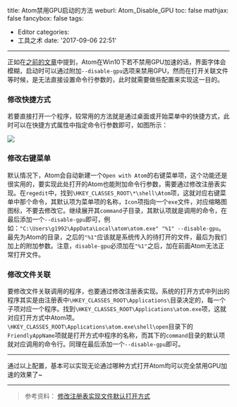 title: Atom禁用GPU启动的方法
weburl: Atom_Disable_GPU
toc: false
mathjax: false
fancybox: false
tags:
  - Editor
categories:
  - 工具之术
date: '2017-09-06 22:51'
---

正如在[之前的文章](/2017/08/30/Win10_Software_Font_Blur/)中提到，Atom在Win10下若不禁用GPU加速的话，界面字体会模糊，启动时可以通过附加`--disable-gpu`选项来禁用GPU，然而在打开关联文件等时候，是无法直接设置命令行参数的，此时就需要做些配置来实现这一目的。

<!--more-->

### 修改快捷方式

若要直接打开一个程序，较常用的方法就是通过桌面或开始菜单中的快捷方式，此时可以在快捷方式属性中指定命令行参数即可，如图所示：

![](https://pic.gaomf.store/TIM%E6%88%AA%E5%9B%BE20170906160347.png)

### 修改右键菜单

默认情况下，Atom会自动新建一个`Open with Atom`的右键菜单项，这个功能还是很实用的，要实现此处打开的Atom也能附加命令行参数，需要通过修改注册表实现。在`regedit`中，找到`\HKEY_CLASSES_ROOT\*\shell\Atom`项，这就对应右键菜单中那个命令，其默认项为菜单项的名称，`Icon`项指向一个`exe`文件，对应缩略图图标，不要去修改它。继续展开其`command`子目录，其默认项就是调用的命令，在最后添加一个`--disable-gpu`即可，例如：`"C:\Users\g1992\AppData\Local\atom\atom.exe" "%1" --disable-gpu`。最先为Atom的目录，之后的`"%1"`应该就是系统传入的待打开的文件，最后为我们加上的附加参数。注意，`disable-gpu`必须加在`"%1"`之后，加在前面Atom无法正常打开文件。

### 修改文件关联

要修改文件关联调用的程序，也要通过修改注册表实现。系统的打开方式中列出的程序其实是由注册表中`\HKEY_CLASSES_ROOT\Applications\`目录决定的，每一个子项对应一个程序。找到`\HKEY_CLASSES_ROOT\Applications\atom.exe`项，这就对应打开方式中Atom项。`\HKEY_CLASSES_ROOT\Applications\atom.exe\shell\open`目录下的`FriendlyAppName`项就是打开方式中程序的名称，而其下的`command`目录的默认项就对应调用的命令行。同理在最后添加一个`--disable-gpu`即可。

------------

通过以上配置，基本可以实现无论通过哪种方式打开Atom均可以完全禁用GPU加速的效果了~

----------

> 参考资料：
> [修改注册表实现文件默认打开方式](http://www.360doc.com/content/13/0518/07/4299739_286250789.shtml)
